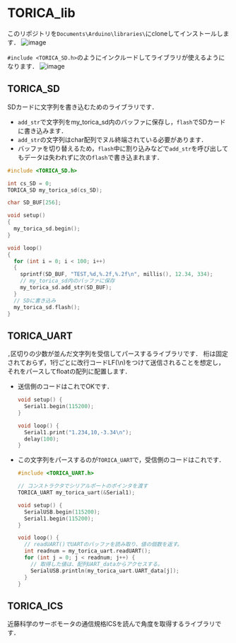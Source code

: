 # TORICA_lib
このリポジトリを```Documents\Arduino\libraries\```にcloneしてインストールします．
  ![image](https://user-images.githubusercontent.com/29813058/231634278-df5476ed-98a7-4a08-837d-84837e51bb13.png)
 
 
 ```#include <TORICA_SD.h>```のようにインクルードしてライブラリが使えるようになります．
 ![image](https://user-images.githubusercontent.com/29813058/231634508-bd923de0-9e5b-4151-83de-004a0a8e2795.png)

## TORICA_SD
SDカードに文字列を書き込むためのライブラリです．
* `add_str`で文字列をmy_torica_sd内のバッファに保存し，`flash`でSDカードに書き込みます．
* `add_str`の文字列はchar配列でヌル終端されている必要があります．
* バッファを切り替えるため，`flash`中に割り込みなどで`add_str`を呼び出してもデータは失われずに次の`flash`で書き込まれます．
```cpp
#include <TORICA_SD.h>

int cs_SD = 0;
TORICA_SD my_torica_sd(cs_SD);

char SD_BUF[256];

void setup()
{
  my_torica_sd.begin();
}

void loop()
{
  for (int i = 0; i < 100; i++)
  {
    sprintf(SD_BUF, "TEST,%d,%.2f,%.2f\n", millis(), 12.34, 334);
    // my_torica_sd内のバッファに保存
    my_torica_sd.add_str(SD_BUF);
  }
  // SDに書き込み
  my_torica_sd.flash();
}
```

## TORICA_UART
```,```区切りの少数が並んだ文字列を受信してパースするライブラリです．
桁は固定されておらず，1行ごとに改行コードLF(\n)をつけて送信されることを想定し，それをパースしてfloatの配列に配置します．

* 送信側のコードはこれでOKです．
  ```cpp
  void setup() {
    Serial1.begin(115200);
  }

  void loop() {
    Serial1.print("1.234,10,-3.34\n");
    delay(100);
  }
  ```
* この文字列をパースするのが```TORICA_UART```で，受信側のコードはこれです．
  ```cpp
  #include <TORICA_UART.h>

  // コンストラクタでシリアルポートのポインタを渡す
  TORICA_UART my_torica_uart(&Serial1);

  void setup() {
    SerialUSB.begin(115200);
    Serial1.begin(115200);
  }

  void loop() {
    // readUART()でUARTのバッファを読み取り、値の個数を返す。
    int readnum = my_torica_uart.readUART();
    for (int j = 0; j < readnum; j++) {
      // 取得した値は、配列UART_dataからアクセスする。
      SerialUSB.println(my_torica_uart.UART_data[j]);
    }
  }
  ```

## TORICA_ICS
近藤科学のサーボモータの通信規格ICSを読んで角度を取得するライブラリです．

